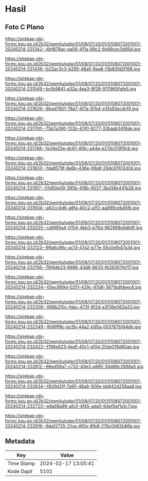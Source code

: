 # Hasil

## Foto C Plano

https://sirekap-obj-formc.kpu.go.id/2b32/pemilu/pdpr/51/08/07/20/01/5108072001001-20240214-231342--4bf878ac-ea56-411a-99c2-6e69cec5d95d.jpg

https://sirekap-obj-formc.kpu.go.id/2b32/pemilu/pdpr/51/08/07/20/01/5108072001001-20240214-231436--b22ac3c3-b295-48a5-8ea8-f3b83fd2f168.jpg

https://sirekap-obj-formc.kpu.go.id/2b32/pemilu/pdpr/51/08/07/20/01/5108072001001-20240214-231549--bcfb9841-a32a-4ea3-9f28-9111965fafe5.jpg

https://sirekap-obj-formc.kpu.go.id/2b32/pemilu/pdpr/51/08/07/20/01/5108072001001-20240214-231626--6bed7601-78a7-4f7a-97b4-e3fa93ecdcf0.jpg

https://sirekap-obj-formc.kpu.go.id/2b32/pemilu/pdpr/51/08/07/20/01/5108072001001-20240214-231700--75b7a390-122b-4741-9277-32baab34f6de.jpg

https://sirekap-obj-formc.kpu.go.id/2b32/pemilu/pdpr/51/08/07/20/01/5108072001001-20240214-231748--fa34e25e-dc61-4f4c-a44a-e274c519f9cb.jpg

https://sirekap-obj-formc.kpu.go.id/2b32/pemilu/pdpr/51/08/07/20/01/5108072001001-20240214-231833--1da8579f-8a6b-436e-99a8-29dc97612d24.jpg

https://sirekap-obj-formc.kpu.go.id/2b32/pemilu/pdpr/51/08/07/20/01/5108072001001-20240214-231917--01d50e09-395b-416b-9537-3bd38e441b28.jpg

https://sirekap-obj-formc.kpu.go.id/2b32/pemilu/pdpr/51/08/07/20/01/5108072001001-20240214-231934--a82cc4d6-a8fa-40c2-a1f2-aa899ceb45fb.jpg

https://sirekap-obj-formc.kpu.go.id/2b32/pemilu/pdpr/51/08/07/20/01/5108072001001-20240214-232025--cdf495a4-0154-4bb3-b76d-982988e9db9f.jpg

https://sirekap-obj-formc.kpu.go.id/2b32/pemilu/pdpr/51/08/07/20/01/5108072001001-20240214-232123--99a6c96c-ac13-47a2-b77e-55c0efb47a34.jpg

https://sirekap-obj-formc.kpu.go.id/2b32/pemilu/pdpr/51/08/07/20/01/5108072001001-20240214-232156--76f4db23-6986-43d8-8633-fb26307fe117.jpg

https://sirekap-obj-formc.kpu.go.id/2b32/pemilu/pdpr/51/08/07/20/01/5108072001001-20240214-232234--05ec899d-0251-429c-97d8-3871bdfdeec6.jpg

https://sirekap-obj-formc.kpu.go.id/2b32/pemilu/pdpr/51/08/07/20/01/5108072001001-20240214-232308--996b210c-fdac-473f-8f2d-a3f36e063a33.jpg

https://sirekap-obj-formc.kpu.go.id/2b32/pemilu/pdpr/51/08/07/20/01/5108072001001-20240214-232349--806fff8c-bc5b-44a2-b95a-003767b1d4db.jpg

https://sirekap-obj-formc.kpu.go.id/2b32/pemilu/pdpr/51/08/07/20/01/5108072001001-20240214-232422--f196e623-4edf-40c1-a10d-20de316d60ae.jpg

https://sirekap-obj-formc.kpu.go.id/2b32/pemilu/pdpr/51/08/07/20/01/5108072001001-20240214-232612--86ed59a7-c732-43e3-a885-30d88c2698a5.jpg

https://sirekap-obj-formc.kpu.go.id/2b32/pemilu/pdpr/51/08/07/20/01/5108072001001-20240214-232634--f826d31f-7a95-48a6-926e-bb642d258aa8.jpg

https://sirekap-obj-formc.kpu.go.id/2b32/pemilu/pdpr/51/08/07/20/01/5108072001001-20240214-232723--e8a68a99-afc0-4f45-ada0-64ef5ef1a1c7.jpg

https://sirekap-obj-formc.kpu.go.id/2b32/pemilu/pdpr/51/08/07/20/01/5108072001001-20240214-232816--8da12725-21ca-461e-8fb8-276c0062b86b.jpg


## Metadata

| Key        | Value               |
| ---------- | ------------------- |
| Time Stamp | 2024-02-17 13:05:41 |
| Kode Dapil | 5101                |



